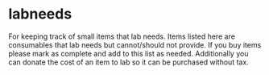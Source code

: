# labneeds
For keeping track of small items that lab needs. 
Items listed here are consumables that lab needs but cannot/should not provide. If you buy items please mark as complete and add to this list as needed. Additionally you can donate the cost of an item to lab so it can be purchased without tax.
